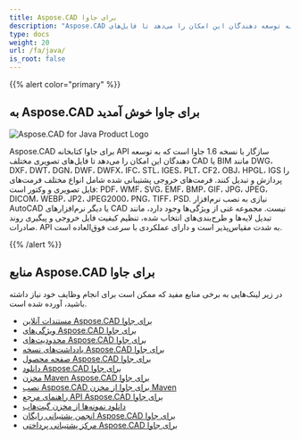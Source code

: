 ```yaml
---
title: Aspose.CAD برای جاوا
description: "Aspose.CAD برای جاوا به توسعه دهندگان این امکان را می‌دهد تا فایل‌های AutoCAD DWG، DXF، DWT و دیگر فرمت‌های فایل CAD و BIM را باز کنند، بخوانند و پردازش کنند، مانند: DGN، DWF، DWFX، IFC، STL، IGES، PLT، CF2، OBJ، HPGL، IGS."
type: docs
weight: 20
url: /fa/java/
is_root: false
---
```


{{% alert color="primary" %}}

## **به Aspose.CAD برای جاوا خوش آمدید**

![Aspose.CAD for Java Product Logo](/_assets/home_2.png)

Aspose.CAD برای جاوا کتابخانه API سازگار با نسخه 1.6 جاوا است که به توسعه دهندگان این امکان را می‌دهد تا فایل‌های تصویری مختلف CAD یا BIM مانند DWG، DXF، DWT، DGN، DWF، DWFX، IFC، STL، IGES، PLT، CF2، OBJ، HPGL، IGS را پردازش و تبدیل کنند. فرمت‌های خروجی پشتیبانی شده شامل انواع مختلف فرمت‌های فایل تصویری و وکتور است: PDF، WMF، SVG، EMF، BMP، GIF، JPG، JPEG، DICOM، WEBP، JP2، JPEG2000، PNG، TIFF، PSD. نیازی به نصب نرم‌افزار AutoCAD یا دیگر نرم‌افزارهای CAD نیست.
مجموعه غنی از ویژگی‌ها وجود دارد، مانند تبدیل لایه‌ها و طرح‌بندی‌های انتخاب شده، تنظیم کیفیت فایل خروجی و پیگیری روند صادرات. API به شدت مقیاس‌پذیر است و دارای عملکردی با سرعت فوق‌العاده است.

{{% /alert %}}

## **منابع Aspose.CAD برای جاوا**

در زیر لینک‌هایی به برخی منابع مفید که ممکن است برای انجام وظایف خود نیاز داشته باشید، آورده شده است.

- [مستندات آنلاین Aspose.CAD برای جاوا](/fa/cad/java/)
- [ویژگی‌های Aspose.CAD برای جاوا](/fa/cad/java/product-overview/#advanced-api-features)
- [محدودیت‌های Aspose.CAD برای جاوا](/fa/cad/java/product-overview/#not-yet-supported)
- [یادداشت‌های نسخه Aspose.CAD برای جاوا](https://releases.aspose.com/cad/java/release-notes/)
- [صفحه محصول Aspose.CAD برای جاوا](https://products.aspose.com/cad/java/)
- [دانلود Aspose.CAD برای جاوا](https://releases.aspose.com/cad/java/)
- [مخزن Maven Aspose.CAD برای جاوا](https://releases.aspose.com/java/repo/com/aspose/aspose-cad/)
- [نصب Aspose.CAD برای جاوا از مخزن Maven](/fa/cad/java/installation/)
- [راهنمای مرجع API Aspose.CAD برای جاوا](https://reference.aspose.com/cad/java)
- [دانلود نمونه‌ها از مخزن گیت‌هاب](https://github.com/aspose-cad/Aspose.CAD-for-Java)
- [انجمن پشتیبانی رایگان Aspose.CAD برای جاوا](https://forum.aspose.com/c/cad/19)
- [مرکز پشتیبانی پرداختی Aspose.CAD برای جاوا](https://helpdesk.aspose.com/)
